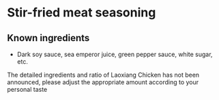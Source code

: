 # Stir-fried meat seasoning

## Known ingredients
- Dark soy sauce, sea emperor juice, green pepper sauce, white sugar, etc.

The detailed ingredients and ratio of Laoxiang Chicken has not been announced, please adjust the appropriate amount according to your personal taste